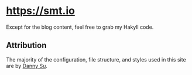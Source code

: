 # https://smt.io

Except for the blog content, feel free to grab my Hakyll code.

## Attribution

The majority of the configuration, file structure, and styles used in this site
are by [Danny Su](http://dannysu.com).
